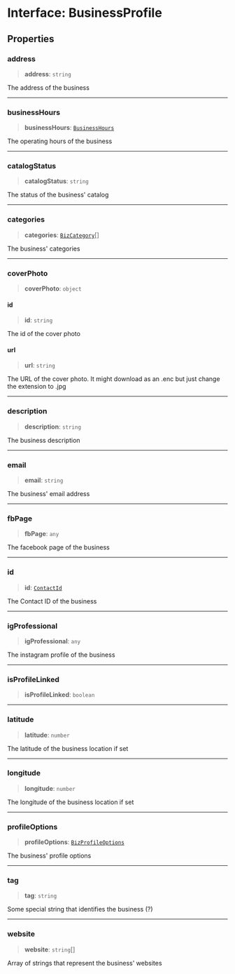 # Interface: BusinessProfile

## Properties

### address

> **address**: `string`

The address of the business

***

### businessHours

> **businessHours**: [`BusinessHours`](/reference/api/model/contact/interfaces/BusinessHours.md)

The operating hours of the business

***

### catalogStatus

> **catalogStatus**: `string`

The status of the business' catalog

***

### categories

> **categories**: [`BizCategory`](/reference/api/model/contact/interfaces/BizCategory.md)[]

The business' categories

***

### coverPhoto

> **coverPhoto**: `object`

#### id

> **id**: `string`

The id of the cover photo

#### url

> **url**: `string`

The URL of the cover photo. It might download as an .enc but just change the extension to .jpg

***

### description

> **description**: `string`

The business description

***

### email

> **email**: `string`

The business' email address

***

### fbPage

> **fbPage**: `any`

The facebook page of the business

***

### id

> **id**: [`ContactId`](/reference/api/model/aliases/type-aliases/ContactId.md)

The Contact ID of the business

***

### igProfessional

> **igProfessional**: `any`

The instagram profile of the business

***

### isProfileLinked

> **isProfileLinked**: `boolean`

***

### latitude

> **latitude**: `number`

The latitude of the business location if set

***

### longitude

> **longitude**: `number`

The longitude of the business location if set

***

### profileOptions

> **profileOptions**: [`BizProfileOptions`](/reference/api/model/contact/interfaces/BizProfileOptions.md)

The business' profile options

***

### tag

> **tag**: `string`

Some special string that identifies the business (?)

***

### website

> **website**: `string`[]

Array of strings that represent the business' websites
